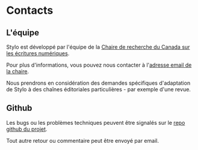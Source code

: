 # Contacts

## L'équipe

Stylo est développé par l'équipe de la [Chaire de recherche du Canada sur les écritures numériques](http://ecrituresnumeriques.ca/fr/Equipe).

Pour plus d'informations, vous pouvez nous contacter à l'[adresse email de la chaire](mailto:crc.ecrituresnumeriques@gmail.com).

Nous prendrons en considération des demandes spécifiques d'adaptation de Stylo à des chaînes éditoriales particulières - par exemple d'une revue.

## Github

Les bugs ou les problèmes techniques peuvent être signalés sur le [repo github du projet](https://github.com/EcrituresNumeriques/stylo/issues).

Tout autre retour ou commentaire peut être envoyé par email.


